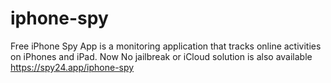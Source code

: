 # iphone-spy
Free iPhone Spy App is a monitoring application that tracks online activities on iPhones and iPad. Now No jailbreak or iCloud solution is also available
https://spy24.app/iphone-spy
